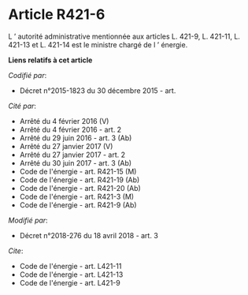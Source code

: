 # Article R421-6

L ’ autorité administrative mentionnée aux articles L. 421-9, L. 421-11, L. 421-13 et L. 421-14 est le ministre chargé de l ’
énergie.

**Liens relatifs à cet article**

_Codifié par_:

  - Décret n°2015-1823 du 30 décembre 2015 - art.

_Cité par_:

  - Arrêté du 4 février 2016 (V)
  - Arrêté du 4 février 2016 - art. 2
  - Arrêté du 29 juin 2016 - art. 3 (Ab)
  - Arrêté du 27 janvier 2017 (V)
  - Arrêté du 27 janvier 2017 - art. 2
  - Arrêté du 30 juin 2017 - art. 3 (Ab)
  - Code de l'énergie - art. R421-15 (M)
  - Code de l'énergie - art. R421-19 (Ab)
  - Code de l'énergie - art. R421-20 (Ab)
  - Code de l'énergie - art. R421-3 (M)
  - Code de l'énergie - art. R421-9 (Ab)

_Modifié par_:

  - Décret n°2018-276 du 18 avril 2018 - art. 3

_Cite_:

  - Code de l'énergie - art. L421-11
  - Code de l'énergie - art. L421-13
  - Code de l'énergie - art. L421-9
